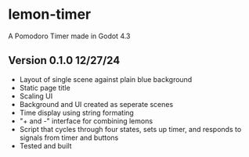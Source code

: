 # lemon-timer
A Pomodoro Timer made in Godot 4.3

## Version 0.1.0 12/27/24
* Layout of single scene against plain blue background
* Static page title
* Scaling UI
* Background and UI created as seperate scenes
* Time display using string formating
* "+ and -" interface for combining lemons
* Script that cycles through four states, sets up timer, and responds to signals from timer and buttons
* Tested and built